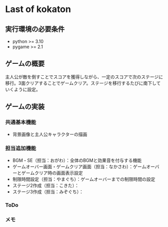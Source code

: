 # Last of kokaton

## 実行環境の必要条件
* python >= 3.10
* pygame >= 2.1

## ゲームの概要
主人公が敵を倒すことでスコアを獲得しながら、一定のスコアで次のステージに移行。3面クリアすることでゲームクリア。ステージを移行するたびに南下していくように設定。

## ゲームの実装
### 共通基本機能
* 背景画像と主人公キャラクターの描画

### 担当追加機能
* BGM・SE（担当：おがわ）：全体のBGMと効果音を付与する機能
* ゲームオーバー画面・ゲームクリア画面（担当：なかさわ）：ゲームオーバーとゲームクリア時の画面表示設定
* 制限時間設定（担当：やまぐち）：ゲームオーバーまでの制限時間の設定
* ステージ2作成（担当：こきた）：
* ステージ3作成（担当：みぞぐち）：　

### ToDo

### メモ

